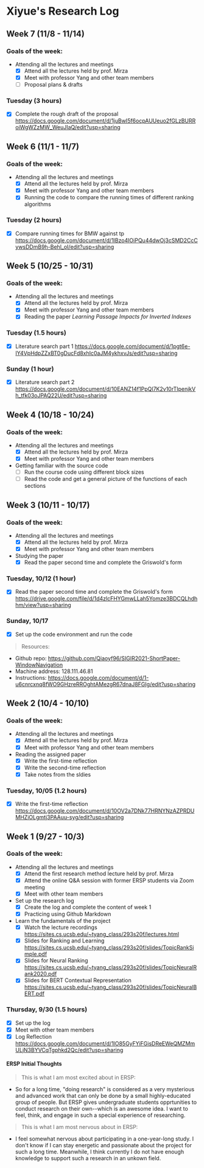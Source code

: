 # Xiyue's Research Log

## Week 7 (11/8 - 11/14)
### Goals of the week:
* Attending all the lectures and meetings
  - [x] Attend all the lectures held by prof. Mirza
  - [x] Meet with professor Yang and other team members
  - [ ] Proposal plans & drafts

### Tuesday (3 hours)
  - [x] Complete the rough draft of the proposal https://docs.google.com/document/d/1juBwI5f6ocpAUUeuo2fGLzBURRoiWgWZzMW_WeuJIaQ/edit?usp=sharing

## Week 6 (11/1 - 11/7)
### Goals of the week:
* Attending all the lectures and meetings
  - [x] Attend all the lectures held by prof. Mirza
  - [x] Meet with professor Yang and other team members
  - [x] Running the code to compare the running times of different ranking algorithms

### Tuesday (2 hours)
  - [x] Compare running times for BMW against tp https://docs.google.com/document/d/1lBzo4IOiPQu44dwOj3cSMD2CcCywsDDmB9h-Behl_oI/edit?usp=sharing


## Week 5 (10/25 - 10/31)
### Goals of the week:
* Attending all the lectures and meetings
  - [x] Attend all the lectures held by prof. Mirza
  - [x] Meet with professor Yang and other team members
  - [x] Reading the paper _Learning Passage Impacts for Inverted Indexes_

### Tuesday (1.5 hours)
  - [x] Literature search part 1 https://docs.google.com/document/d/1pgt6e-IY4VpHdpZZxBT0gDucFd8xhIc0aJM4ykhxvJs/edit?usp=sharing

### Sunday (1 hour)
  - [x] Literature search part 2 https://docs.google.com/document/d/10EANZ14f1PpQI7K2v10rTIpenjkVh_tfk03oJPAQ22U/edit?usp=sharing

## Week 4 (10/18 - 10/24)
### Goals of the week:
* Attending all the lectures and meetings
  - [x] Attend all the lectures held by prof. Mirza
  - [x] Meet with professor Yang and other team members

* Getting familiar with the source code
  - [ ] Run the course code using different block sizes
  - [ ] Read the code and get a general picture of the functions of each sections

## Week 3 (10/11 - 10/17)
### Goals of the week:
* Attending all the lectures and meetings
  - [x] Attend all the lectures held by prof. Mirza
  - [x] Meet with professor Yang and other team members

* Studying the paper
  - [x] Read the paper second time and complete the Griswold's form 

### Tuesday, 10/12 (1 hour)
  - [x] Read the paper second time and complete the Griswold's form https://drive.google.com/file/d/1d4zlcFHYGmwLLah5Yomze3BDCQLhdhhm/view?usp=sharing

### Sunday, 10/17
  - [x] Set up the code environment and run the code

> Resources:
* Github repo: https://github.com/Qiaoyf96/SIGIR2021-ShortPaper-WindowNavigation
* Machine address: 128.111.46.81
* Instructions: https://docs.google.com/document/d/1-u6cnrcxnq8fWO9GHzreRROghtAMezgR67dnaJ8FGIg/edit?usp=sharing

## Week 2 (10/4 - 10/10)
### Goals of the week:
* Attending all the lectures and meetings
  - [x] Attend all the lectures held by prof. Mirza
  - [x] Meet with professor Yang and other team members

* Reading the assigned paper
  - [x] Write the first-time reflection
  - [x] Write the second-time reflection
  - [x] Take notes from the sldies

### Tuesday, 10/05 (1.2 hours)
  - [x] Write the first-time reflection https://docs.google.com/document/d/10OV2a7DNk77HRNYNzAZPRDUMHZiOLgmtj3PAAuu-syg/edit?usp=sharing

## Week 1 (9/27 - 10/3)
### Goals of the week:
* Attending all the lectures and meetings
  - [x] Attend the first research method lecture held by prof. Mirza
  - [x] Attend the online Q&A session with former ERSP students via Zoom meeting
  - [x] Meet with other team members
  
* Set up the research log
  - [x] Create the log and complete the content of week 1
  - [x] Practicing using Github Markdown

* Learn the fundamentals of the project
  - [x] Watch the lecture recordings https://sites.cs.ucsb.edu/~tyang_class/293s20f/lectures.html
  - [x] Slides for Ranking and Learning https://sites.cs.ucsb.edu/~tyang_class/293s20f/slides/TopicRankSimple.pdf
  - [x] Slides for Neural Ranking https://sites.cs.ucsb.edu/~tyang_class/293s20f/slides/TopicNeuralRank2020.pdf
  - [x] Slides for BERT Contextual Representation https://sites.cs.ucsb.edu/~tyang_class/293s20f/slides/TopicNeuralBERT.pdf

### Thursday, 9/30 (1.5 hours)
  - [x] Set up the log
  - [x] Meet with other team members
  - [x] Log Reflection https://docs.google.com/document/d/1lO85GyFYiFGisDReEWeQMZMmULjN3BYVCqTgphkd2Qc/edit?usp=sharing

#### ERSP Initial Thoughts
> This is what I am most excited about in ERSP:
* So for a long time, "doing research" is considered as a very mysterious and advanced work that can only be done by a small highly-educated group of people. But ERSP gives undergraduate students opprtunities to conduct research on their own--which is an awesome idea. I want to feel, think, and engage in such a special experience of researching.

> This is what I am most nervous about in ERSP:
* I feel somewhat nervous about participating in a one-year-long study. I don't know if I can stay energetic and passionate about the project for such a long time. Meanwhile, I think currently I do not have enough knowledge to support such a research in an unkown field. 
